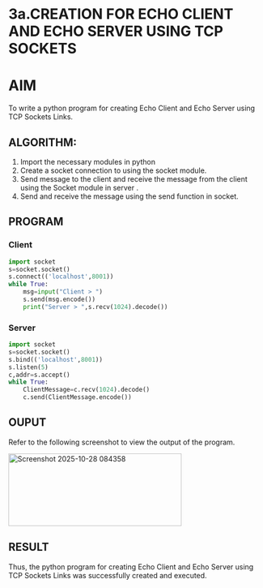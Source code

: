 # 3a.CREATION FOR ECHO CLIENT AND ECHO SERVER USING TCP SOCKETS
# AIM
To write a python program for creating Echo Client and Echo Server using TCP
Sockets Links.
## ALGORITHM:
1. Import the necessary modules in python
2. Create a socket connection to using the socket module.
3. Send message to the client and receive the message from the client using the Socket module in
 server .
4. Send and receive the message using the send function in socket.
## PROGRAM

### Client 
```python
import socket
s=socket.socket()
s.connect(('localhost',8001))
while True:
    msg=input("Client > ")
    s.send(msg.encode())
    print("Server > ",s.recv(1024).decode())
```

### Server
```python
import socket
s=socket.socket()
s.bind(('localhost',8001))
s.listen(5)
c,addr=s.accept()
while True:
    ClientMessage=c.recv(1024).decode()
    c.send(ClientMessage.encode())
```

## OUPUT
Refer to the following screenshot to view the output of the program.

<img width="342" height="143" alt="Screenshot 2025-10-28 084358" src="https://github.com/user-attachments/assets/96accc50-b707-4b68-9fca-37fea7612757" />

## RESULT
Thus, the python program for creating Echo Client and Echo Server using TCP Sockets Links 
was successfully created and executed.
